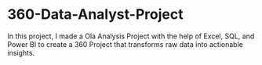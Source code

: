 # 360-Data-Analyst-Project
In this project, I made a Ola Analysis Project with the help of Excel, SQL, and Power BI to create a 360 Project that transforms raw data into actionable insights.
